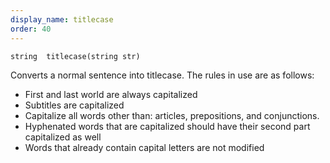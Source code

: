 ```yaml
---
display_name: titlecase
order: 40
---
```

`string  titlecase(string str)`

Converts a normal sentence into titlecase. The rules in use are as follows:

- First and last world are always capitalized
- Subtitles are capitalized
- Capitalize all words other than: articles, prepositions, and conjunctions.
- Hyphenated words that are capitalized should have their second part capitalized as well
- Words that already contain capital letters are not modified
